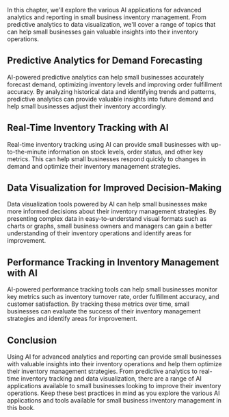 

In this chapter, we'll explore the various AI applications for advanced analytics and reporting in small business inventory management. From predictive analytics to data visualization, we'll cover a range of topics that can help small businesses gain valuable insights into their inventory operations.

Predictive Analytics for Demand Forecasting
-------------------------------------------

AI-powered predictive analytics can help small businesses accurately forecast demand, optimizing inventory levels and improving order fulfillment accuracy. By analyzing historical data and identifying trends and patterns, predictive analytics can provide valuable insights into future demand and help small businesses adjust their inventory accordingly.

Real-Time Inventory Tracking with AI
------------------------------------

Real-time inventory tracking using AI can provide small businesses with up-to-the-minute information on stock levels, order status, and other key metrics. This can help small businesses respond quickly to changes in demand and optimize their inventory management strategies.

Data Visualization for Improved Decision-Making
-----------------------------------------------

Data visualization tools powered by AI can help small businesses make more informed decisions about their inventory management strategies. By presenting complex data in easy-to-understand visual formats such as charts or graphs, small business owners and managers can gain a better understanding of their inventory operations and identify areas for improvement.

Performance Tracking in Inventory Management with AI
----------------------------------------------------

AI-powered performance tracking tools can help small businesses monitor key metrics such as inventory turnover rate, order fulfillment accuracy, and customer satisfaction. By tracking these metrics over time, small businesses can evaluate the success of their inventory management strategies and identify areas for improvement.

Conclusion
----------

Using AI for advanced analytics and reporting can provide small businesses with valuable insights into their inventory operations and help them optimize their inventory management strategies. From predictive analytics to real-time inventory tracking and data visualization, there are a range of AI applications available to small businesses looking to improve their inventory operations. Keep these best practices in mind as you explore the various AI applications and tools available for small business inventory management in this book.
